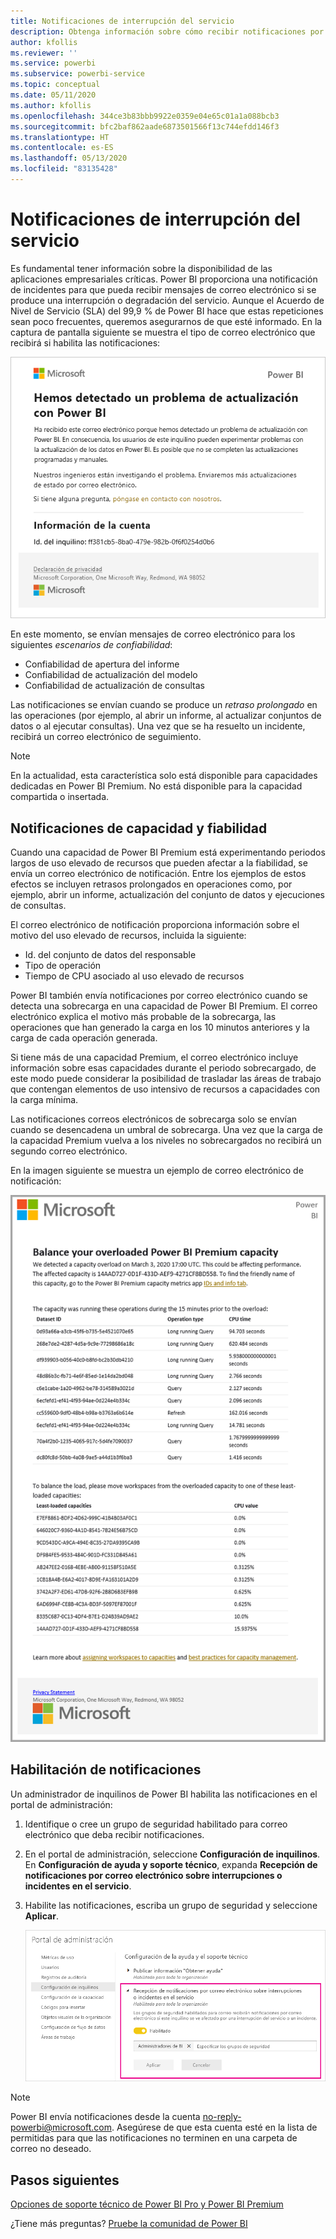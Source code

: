 ```yaml
---
title: Notificaciones de interrupción del servicio
description: Obtenga información sobre cómo recibir notificaciones por correo electrónico cuando se produzca una interrupción o degradación del servicio Power BI.
author: kfollis
ms.reviewer: ''
ms.service: powerbi
ms.subservice: powerbi-service
ms.topic: conceptual
ms.date: 05/11/2020
ms.author: kfollis
ms.openlocfilehash: 344ce3b83bbb9922e0359e04e65c01a1a088bcb3
ms.sourcegitcommit: bfc2baf862aade6873501566f13c744efdd146f3
ms.translationtype: HT
ms.contentlocale: es-ES
ms.lasthandoff: 05/13/2020
ms.locfileid: "83135428"
---
```

# <a name="service-interruption-notifications"></a>Notificaciones de interrupción del servicio

Es fundamental tener información sobre la disponibilidad de las aplicaciones empresariales críticas. Power BI proporciona una notificación de incidentes para que pueda recibir mensajes de correo electrónico si se produce una interrupción o degradación del servicio. Aunque el Acuerdo de Nivel de Servicio (SLA) del 99,9 % de Power BI hace que estas repeticiones sean poco frecuentes, queremos asegurarnos de que esté informado. En la captura de pantalla siguiente se muestra el tipo de correo electrónico que recibirá si habilita las notificaciones:

![Correo electrónico de notificación de actualización](media/service-interruption-notifications/refresh-notification-email.png)

En este momento, se envían mensajes de correo electrónico para los siguientes _escenarios de confiabilidad_:

- Confiabilidad de apertura del informe
- Confiabilidad de actualización del modelo
- Confiabilidad de actualización de consultas

Las notificaciones se envían cuando se produce un _retraso prolongado_ en las operaciones (por ejemplo, al abrir un informe, al actualizar conjuntos de datos o al ejecutar consultas). Una vez que se ha resuelto un incidente, recibirá un correo electrónico de seguimiento.

> [!NOTE]
> En la actualidad, esta característica solo está disponible para capacidades dedicadas en Power BI Premium. No está disponible para la capacidad compartida o insertada.

## <a name="capacity-and-reliability-notifications"></a>Notificaciones de capacidad y fiabilidad

Cuando una capacidad de Power BI Premium está experimentando periodos largos de uso elevado de recursos que pueden afectar a la fiabilidad, se envía un correo electrónico de notificación. Entre los ejemplos de estos efectos se incluyen retrasos prolongados en operaciones como, por ejemplo, abrir un informe, actualización del conjunto de datos y ejecuciones de consultas. 

El correo electrónico de notificación proporciona información sobre el motivo del uso elevado de recursos, incluida la siguiente:

* Id. del conjunto de datos del responsable
* Tipo de operación
* Tiempo de CPU asociado al uso elevado de recursos

Power BI también envía notificaciones por correo electrónico cuando se detecta una sobrecarga en una capacidad de Power BI Premium. El correo electrónico explica el motivo más probable de la sobrecarga, las operaciones que han generado la carga en los 10 minutos anteriores y la carga de cada operación generada. 


Si tiene más de una capacidad Premium, el correo electrónico incluye información sobre esas capacidades durante el periodo sobrecargado, de este modo puede considerar la posibilidad de trasladar las áreas de trabajo que contengan elementos de uso intensivo de recursos a capacidades con la carga mínima.

Las notificaciones correos electrónicos de sobrecarga solo se envían cuando se desencadena un umbral de sobrecarga. Una vez que la carga de la capacidad Premium vuelva a los niveles no sobrecargados no recibirá un segundo correo electrónico.

En la imagen siguiente se muestra un ejemplo de correo electrónico de notificación:

![correo electrónico de notificación de capacidad sobrecargada](media/service-interruption-notifications/refresh-notification-email-2.png)


## <a name="enable-notifications"></a>Habilitación de notificaciones

Un administrador de inquilinos de Power BI habilita las notificaciones en el portal de administración:

1. Identifique o cree un grupo de seguridad habilitado para correo electrónico que deba recibir notificaciones.

1. En el portal de administración, seleccione **Configuración de inquilinos**. En **Configuración de ayuda y soporte técnico**, expanda **Recepción de notificaciones por correo electrónico sobre interrupciones o incidentes en el servicio**.

1. Habilite las notificaciones, escriba un grupo de seguridad y seleccione **Aplicar**.

    ![Habilitación de notificaciones del servicio](media/service-interruption-notifications/enable-notifications.png)

> [!NOTE]
> Power BI envía notificaciones desde la cuenta no-reply-powerbi@microsoft.com. Asegúrese de que esta cuenta esté en la lista de permitidas para que las notificaciones no terminen en una carpeta de correo no deseado.

## <a name="next-steps"></a>Pasos siguientes

[Opciones de soporte técnico de Power BI Pro y Power BI Premium](service-support-options.md)

¿Tiene más preguntas? [Pruebe la comunidad de Power BI](https://community.powerbi.com/)
